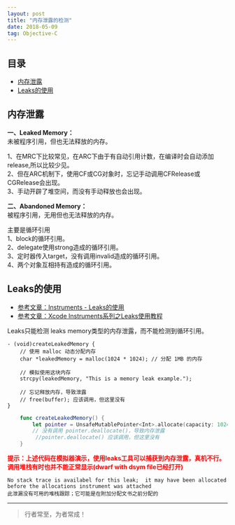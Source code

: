 ```yaml
---
layout: post
title: "内存泄露的检测"
date: 2018-05-09
tag: Objective-C
---
```



## 目录
- [内存泄露](#content1)
- [Leaks的使用](#content2)



## <a id="content1">内存泄露</a>

**一、Leaked Memory：**   
未被程序引用，但也无法释放的内存。    

1、在MRC下比较常见，在ARC下由于有自动引用计数，在编译时会自动添加release,所以比较少见。           
2、但在ARC机制下，使用CF或CG对象时，忘记手动调用CFRelease或CGRelease会出现。    
3、手动开辟了堆空间，而没有手动释放也会出现。        


**二、Abandoned Memory：**     
被程序引用，无用但也无法释放的内存。              

主要是循环引用    
1、block的循环引用。       
2、delegate使用strong造成的循环引用。  
3、定时器传入target，没有调用invalid造成的循环引用。    
4、两个对象互相持有造成的循环引用。      



## <a id="content2">Leaks的使用</a>

- [参考文章：Instruments - Leaks的使用](https://juejin.cn/post/7069594860440780837)    
- [参考文章：Xcode Instruments系列之Leaks使用教程](https://www.wangquanwei.com/63.html)    

Leaks只能检测 leaks memory类型的内存泄露，而不能检测到循环引用。     

```objc
- (void)createLeakedMemory {
    // 使用 malloc 动态分配内存
    char *leakedMemory = malloc(1024 * 1024); // 分配 1MB 的内存
    
    // 模拟使用这块内存
    strcpy(leakedMemory, "This is a memory leak example.");
    
    // 忘记释放内存，导致泄露
    // free(buffer); 应该调用，但这里没有
}
```

```swift
    func createLeakedMemory() {
        let pointer = UnsafeMutablePointer<Int>.allocate(capacity: 1024*1024) // 分配内存
        // 没有调用 pointer.deallocate()，导致内存泄露
         //pointer.deallocate() 应该调用，但这里没有
    }
```

<span style="color:red;font-weight:bold;">提示：上述代码在模拟器演示，使用leaks工具可以捕获到内存泄露，真机不行。调用堆栈有时也并不能正常显示(dwarf with dsym file已经打开)</span>

```text
No stack trace is availabel for this leak;  it may have been allocated before the allocations instrument was attached
此泄漏没有可用的堆栈跟踪；它可能是在附加分配文书之前分配的
```



----------
>  行者常至，为者常成！


